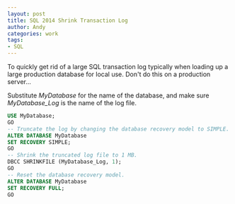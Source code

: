 ```yaml
---
layout: post
title: SQL 2014 Shrink Transaction Log
author: Andy
categories: work
tags:
- SQL
---
```


To quickly get rid of a large SQL transaction log typically when loading up a large production database for local use. Don't do this on a production server...

Substitute *MyDatabase* for the name of the database, and make sure *MyDatabase_Log* is the name of the log file.

``` sql 
USE MyDatabase;
GO
-- Truncate the log by changing the database recovery model to SIMPLE.
ALTER DATABASE MyDatabase
SET RECOVERY SIMPLE;
GO
-- Shrink the truncated log file to 1 MB.
DBCC SHRINKFILE (MyDatabase_Log, 1);
GO
-- Reset the database recovery model.
ALTER DATABASE MyDatabase
SET RECOVERY FULL;
GO
```